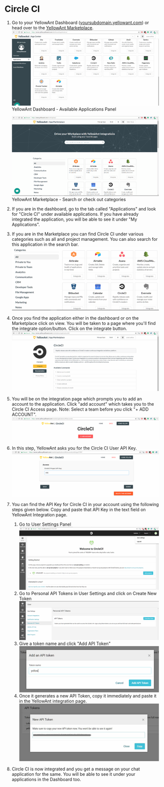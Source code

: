 # Circle CI

1. Go to your YellowAnt Dashboard \([yoursubdomain.yellowant.com](https://github.com/yellowanthq/yellowant-help-center/tree/bdad19066023aa6a8b667a1d6f05b72945b49759/yoursubdomain.yellowant.com)\) or head over to the [YellowAnt Marketplace](https://www.yellowant.com/marketplace).  
   ![](../../.gitbook/assets/airtable1.png)YellowAnt Dashboard - Available Applications Panel

   ![](../../.gitbook/assets/instamp.png)YellowAnt Marketplace - Search or check out categories

2. If you are in the dashboard, go to the tab called "Applications" and look for "Circle CI" under available applications. If you have already integrated the application, you will be able to see it under "My Applications".
3. If you are in the Marketplace you can find Circle CI under various categories such as all and project management. You can also search for this application in the search bar. ![](../../.gitbook/assets/circle1.png)
4. Once you find the application either in the dashboard or on the Marketplace click on view. You will be taken to a page where you'll find the integrate option/button. Click on the integrate button. ![](../../.gitbook/assets/circle2.png)
5. You will be on the integration page which prompts you to add an account to the application. Click "add account" which takes you to the Circle CI Access page. Note: Select a team before you click "+ ADD ACCOUNT". ![](../../.gitbook/assets/circle4.png)
6. In this step, YellowAnt asks you for the Circle CI User API Key. ![](../../.gitbook/assets/circle5.png)
7. You can find the API Key for Circle CI in your account using the following steps given below. Copy and paste that API Key in the text field on YellowAnt Integration page.
   1. Go to User Settings Panel![](../../.gitbook/assets/circle7.png)
   2. Go to Personal API Tokens in User Settings and click on Create New Token![](../../.gitbook/assets/circle8.png)
   3. Give a token name and click "Add API Token"![](../../.gitbook/assets/circle9.png)
   4. Once it generates a new API Token, copy it immediately and paste it in the YellowAnt integration page.![](../../.gitbook/assets/circle11.JPG)
8. Circle CI is now integrated and you get a message on your chat application for the same. You will be able to see it under your applications in the Dashboard too.

